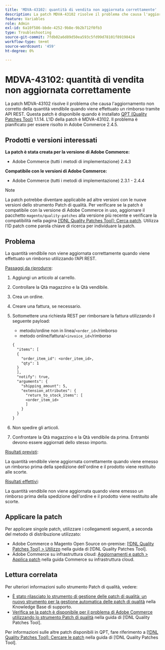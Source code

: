 ```yaml
---
title: 'MDVA-43102: quantità di vendita non aggiornata correttamente'
description: La patch MDVA-43102 risolve il problema che causa l'aggiornamento non corretto della quantità vendibile quando viene effettuato un rimborso tramite API REST. Questa patch è disponibile quando è installato [Quality Patches Tool (QPT)](https://experienceleague.adobe.com/it/docs/commerce-operations/tools/quality-patches-tool/quality-patches-tool-to-self-serve-quality-patches) 1.1.14. L'ID della patch è MDVA-43102. Il problema è pianificato per essere risolto in Adobe Commerce 2.4.5.
feature: Variables
role: Admin
exl-id: 6a10f586-bbde-4252-9b8e-9b2b712f0fb3
type: Troubleshooting
source-git-commit: 7fdb02a6d89d50ea593c5fd99d78101f89198424
workflow-type: tm+mt
source-wordcount: '459'
ht-degree: 0%

---
```


# MDVA-43102: quantità di vendita non aggiornata correttamente

La patch MDVA-43102 risolve il problema che causa l&#39;aggiornamento non corretto della quantità vendibile quando viene effettuato un rimborso tramite API REST. Questa patch è disponibile quando è installato [QPT (Quality Patches Tool)](https://experienceleague.adobe.com/it/docs/commerce-operations/tools/quality-patches-tool/quality-patches-tool-to-self-serve-quality-patches) 1.1.14. L&#39;ID della patch è MDVA-43102. Il problema è pianificato per essere risolto in Adobe Commerce 2.4.5.

## Prodotti e versioni interessati

**La patch è stata creata per la versione di Adobe Commerce:**

* Adobe Commerce (tutti i metodi di implementazione) 2.4.3

**Compatibile con le versioni di Adobe Commerce:**

* Adobe Commerce (tutti i metodi di implementazione) 2.3.1 - 2.4.4

>[!NOTE]
>
>La patch potrebbe diventare applicabile ad altre versioni con le nuove versioni dello strumento Patch di qualità. Per verificare se la patch è compatibile con la versione di Adobe Commerce in uso, aggiornare il pacchetto `magento/quality-patches` alla versione più recente e verificare la compatibilità nella pagina [[!DNL Quality Patches Tool]: Cerca patch](https://experienceleague.adobe.com/it/docs/commerce-operations/tools/quality-patches-tool/quality-patches-tool-to-self-serve-quality-patches). Utilizza l’ID patch come parola chiave di ricerca per individuare la patch.

## Problema

La quantità vendibile non viene aggiornata correttamente quando viene effettuato un rimborso utilizzando l’API REST.

<u>Passaggi da riprodurre</u>:

1. Aggiungi un articolo al carrello.
1. Controllare la Qtà magazzino e la Qtà vendibile.
1. Crea un ordine.
1. Creare una fattura, se necessario.
1. Sottomettere una richiesta REST per rimborsare la fattura utilizzando il seguente payload:

   * metodo/ordine non in linea/`<order_id>`/rimborso
   * metodo online/fattura/`<invoice_id>`/rimborso

   ```rest
   {
     "items": [
     {
       "order_item_id": <order_item_id>,
       "qty": 1
     }
     ],
     "notify": true,
     "arguments": {
       "shipping_amount": 5,
       "extension_attributes": {
         "return_to_stock_items": [
         <order_item_id>
         ]
       }
     }
   }
   ```

1. Non spedire gli articoli.
1. Confrontare la Qtà magazzino e la Qtà vendibile da prima. Entrambi devono essere aggiornati dello stesso importo.

<u>Risultati previsti</u>:

La quantità vendibile viene aggiornata correttamente quando viene emesso un rimborso prima della spedizione dell&#39;ordine e il prodotto viene restituito alle scorte.

<u>Risultati effettivi</u>:

La quantità vendibile non viene aggiornata quando viene emesso un rimborso prima della spedizione dell&#39;ordine e il prodotto viene restituito alle scorte.

## Applicare la patch

Per applicare singole patch, utilizzare i collegamenti seguenti, a seconda del metodo di distribuzione utilizzato:

* Adobe Commerce o Magento Open Source on-premise: [[!DNL Quality Patches Tool] > Utilizzo](/help/tools/quality-patches-tool/usage.md) nella guida di [!DNL Quality Patches Tool].
* Adobe Commerce su infrastruttura cloud: [Aggiornamenti e patch > Applica patch](https://experienceleague.adobe.com/docs/commerce-cloud-service/user-guide/develop/upgrade/apply-patches.html?lang=it) nella guida Commerce su infrastruttura cloud.

## Lettura correlata

Per ulteriori informazioni sullo strumento Patch di qualità, vedere:

* [È stato rilasciato lo strumento di gestione delle patch di qualità: un nuovo strumento per la gestione automatica delle patch di qualità](https://experienceleague.adobe.com/it/docs/commerce-operations/tools/quality-patches-tool/quality-patches-tool-to-self-serve-quality-patches) nella Knowledge Base di supporto.
* [Verifica se la patch è disponibile per il problema di Adobe Commerce utilizzando lo strumento Patch di qualità](/help/tools/quality-patches-tool/patches-available-in-qpt/check-patch-for-magento-issue-with-magento-quality-patches.md) nella guida di [!DNL Quality Patches Tool].

Per informazioni sulle altre patch disponibili in QPT, fare riferimento a [[!DNL Quality Patches Tool]: Cercare le patch](https://experienceleague.adobe.com/tools/commerce-quality-patches/index.html?lang=it) nella guida di [!DNL Quality Patches Tool].
